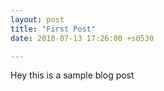 ```yaml
---
layout: post
title: "First Post"
date: 2018-07-13 17:26:00 +s0530

---
```



Hey this is a sample blog post